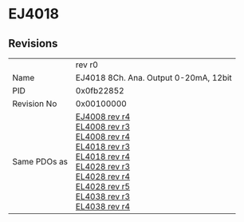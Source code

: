 # EJ4018

## Revisions
<table>
<tr>
<td></td>
<td>rev r0</td>
</tr>
<tr>
<td>Name</td>
<td>EJ4018 8Ch. Ana. Output 0-20mA, 12bit</td>
</tr>
<tr>
<td>PID</td>
<td>0x0fb22852</td>
</tr>
<tr>
<td>Revision No</td>
<td>0x00100000</td>
</tr>
<tr>
<td>Same PDOs as</td>
<td><a href="EJ4008.md">EJ4008 rev r4</a><br/><a href="EL4008.md">EL4008 rev r3</a><br/><a href="EL4008.md">EL4008 rev r4</a><br/><a href="EL4018.md">EL4018 rev r3</a><br/><a href="EL4018.md">EL4018 rev r4</a><br/><a href="EL4028.md">EL4028 rev r3</a><br/><a href="EL4028.md">EL4028 rev r4</a><br/><a href="EL4028.md">EL4028 rev r5</a><br/><a href="EL4038.md">EL4038 rev r3</a><br/><a href="EL4038.md">EL4038 rev r4</a></td>
</tr>
</table>
